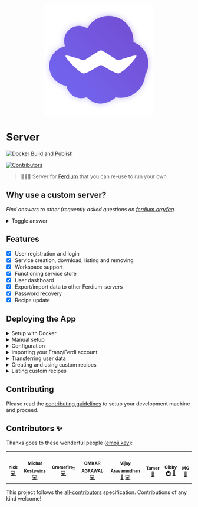 ﻿<p align="center">
    <img src="./logo.png" alt="" width="300"/>
</p>

# Server
  [![Docker Build and Publish](https://github.com/ferdium/ferdium-server/actions/workflows/docker.yml/badge.svg)](https://github.com/ferdium/ferdium-server/actions/workflows/docker.yml)

<p>
  <!-- ALL-CONTRIBUTORS-BADGE:START - Do not remove or modify this section -->
<a href='#contributors-'><img src='https://img.shields.io/badge/contributors-5-default.svg?logo=github' alt='Contributors'/></a>
<!-- ALL-CONTRIBUTORS-BADGE:END -->
</p>

> 👨🏾‍🍳 Server for [Ferdium](https://ferdium.org) that you can re-use to run your own

## Why use a custom server?

_Find answers to other frequently asked questions on [ferdium.org/faq](https://ferdium.org/faq/)._

<details>
<summary>Toggle answer</summary>

A custom server allows you to manage the data of all registered users yourself and add your own recipes to the repository. If you are not interested in doing this you can use our official instance of the server at [api.ferdium.org](https://api.ferdium.org).

</details>

## Features
- [x] User registration and login
- [x] Service creation, download, listing and removing
- [x] Workspace support
- [x] Functioning service store
- [x] User dashboard
- [x] Export/import data to other Ferdium-servers
- [x] Password recovery
- [x] Recipe update

## Deploying the App

<details>
<summary>Setup with Docker</summary>
The easiest way to set up Ferdium-server on your server is with Docker.

The Docker image can be run as is, with the default SQLite database or you can modify your ENV variables to use an external database (e.g. MySQL, MariaDB, Postgres, etc).
After setting up the docker container we recommend you set up an NGINX reverse proxy to access Ferdium-server outside of your home network and protect it with an SSL certificate.

**Warning**, please note that the use of the previous `config.txt` is now deprecated and a number of environment variables have changed, specifically the default database name and location, the internal container port, and an additional `DATA_DIR` variable has been added. Make sure to pass the correct environment variables to your container at runtime. If you are an existing Ferdium-server user, please see [the Ferdium docker documentation](./docker/README.md) for more information about migrating to the new image.

1. Pull the Docker image

    ```sh
    docker pull ghcr.io/ferdium/ferdium-server
    ```
2. Create a *new* Docker container with your desired configuration **Existing users please seee the warning above.**

    ```sh
	    docker create \
	    --name=ferdium-server \
	    -e NODE_ENV=development \
	    -e APP_URL=<ferdium-server-url> \
	    -e DB_CONNECTION=<database> \
	    -e DB_HOST=<yourdbhost> \
	    -e DB_PORT=<yourdbport> \
	    -e DB_USER=<yourdbuser> \
	    -e DB_PASSWORD=<yourdbpass> \
	    -e DB_DATABASE=<yourdbdatabase> \
	    -e DB_SSL=false \
	    -e MAIL_CONNECTION=smtp \
	    -e SMTP_HOST=<smtpmailserver> \
	    -e SMTP_PORT=<smtpport> \
	    -e MAIL_SSL=true/false \
	    -e MAIL_USERNAME=<yourmailusername> \
	    -e MAIL_PASSWORD=<yourmailpassword> \
	    -e MAIL_SENDER=<sendemailaddress> \
	    -e IS_CREATION_ENABLED=true \
	    -e IS_DASHBOARD_ENABLED=true \
	    -e IS_REGISTRATION_ENABLED=true \
	    -e CONNECT_WITH_FRANZ=true \
      -e DATA_DIR=data \
	    -p <port>:3333 \
	    -v <path to data>:/data \
	    -v <path to recipes>:/app/recipes \
	    --restart unless-stopped \
	    ghcr.io/ferdium/ferdium-server
    ```

    Alternatively, you can also use docker-compose v2 schema. An example can be found [in the docker folder](./docker/docker-compose.yml).

3. Optionally, you can [set up Nginx as a reverse proxy](https://www.digitalocean.com/community/tutorials/how-to-set-up-a-node-js-application-for-production-on-ubuntu-16-04#set-up-nginx-as-a-reverse-proxy-server).

For more information on configuring the Docker image, please read [the Ferdium docker documentation](./docker/README.md).
</details>
<details>
<summary>Manual setup</summary>

1. Clone repository with submodule
2. Install the [AdonisJS CLI](https://adonisjs.com/)
3. Copy `.env.example` to `.env` and edit the [configuration](#configuration) to your needs
4. Have env DB_SSL=true only if your database is postgres and it is hosted online on platforms like GCP, AWS, etc
5. Run `npm install` to install local dependencies
6. Run the database migrations with

    ```js
    node ace migration:run
    ```

7. Start the server with

    ```js
    npm start
    ```
</details>
<details>
<summary>Configuration</summary>

Ferdium-server's configuration is saved inside an `.env` file. Besides AdonisJS's settings, Ferdium-server has the following custom settings:
- `IS_CREATION_ENABLED` (`true` or `false`, default: `true`): Whether to enable the [creation of custom recipes](#creating-and-using-custom-recipes)
- `IS_REGISTRATION_ENABLED` (`true` or `false`, default: `true`): Whether to enable the creation of new user accounts
- `IS_DASHBOARD_ENABLED` (`true` or `false`, default: `true`): Whether to enable the user dashboard
- `CONNECT_WITH_FRANZ` (`true` or `false`, default: `true`): Whether to enable connections to the Franz server. By enabling this option, Ferdium-server can:
  - Show the full Franz recipe library instead of only custom recipes
  - Import Franz accounts
</details>
<details>
<summary>Importing your Franz/Ferdi account</summary>

Ferdium-server allows you to import your full Franz/Ferdi account, including all its settings.

To import your Franz/Ferdi account, open `http://[YOUR FERDIUM-SERVER]/import` in your browser and login using your Franz/Ferdi account details. Ferdium-server will create a new user with the same credentials and copy your Franz/Ferdi settings, services and workspaces.
</details>
<details>
<summary>Transferring user data</summary>

Please refer to <https://github.com/getferdi/ferdi/wiki/Transferring-data-between-servers>
</details>
<details>
<summary>Creating and using custom recipes</summary>
Ferdium-server allows to extends the Franz/Ferdi recipe catalogue with custom Ferdium recipes.

For documentation on how to create a recipe, please visit [the official guide](https://github.com/ferdium/ferdium-recipes/blob/master/docs/integration.md).

To add your recipe to Ferdium-server, open `http://[YOUR FERDIUM-SERVER]/new` in your browser. You can now define the following settings:

- `Author`: Author who created the recipe
- `Name`: Name for your new service. Can contain spaces and unicode characters
- `Service ID`: Unique ID for this recipe. Does not contain spaces or special characters (e.g. `google-drive`)
- `Link to SVG image`: Direct link to a 1024x1024 SVG image that is used as a logo inside the store. Please use jsDelivr when using a file uploaded to GitHub as raw.githubusercontent files won't load
- `Recipe files`: Recipe files that you created using the [recipe creation guide](https://github.com/ferdium/ferdium-recipes/blob/master/docs/integration.md). Please do _not_ package your files beforehand - upload the raw files (you can drag and drop multiple files). Ferdium-server will automatically package and store the recipe in the right format. Please also do not drag and drop or select the whole folder, select the individual files.

</details>
<details>
<summary>Listing custom recipes</summary>

Inside Ferdium, searching for `ferdium:custom` will list all of your custom recipes.
</details>

## Contributing

Please read the [contributing guidelines](CONTRIBUTING.md) to setup your development machine and proceed.

## Contributors ✨

Thanks goes to these wonderful people ([emoji key](https://allcontributors.org/docs/en/emoji-key)):

<!-- ALL-CONTRIBUTORS-LIST:START - Do not remove or modify this section -->
<!-- prettier-ignore-start -->
<!-- markdownlint-disable -->
<table>
  <tr>
    <td align="center"><a href="https://pogonip.pw/"><img src="https://avatars.githubusercontent.com/u/5242865?v=4?s=100" width="100px;" alt=""/><br /><sub><b>nick</b></sub></a><br /><a href="https://github.com/ferdium/ferdium-server/commits?author=HuggableSquare" title="Code">💻</a></td>
    <td align="center"><a href="http://code-addict.pl"><img src="https://avatars.githubusercontent.com/u/6313392?v=4?s=100" width="100px;" alt=""/><br /><sub><b>Michał Kostewicz</b></sub></a><br /><a href="https://github.com/ferdium/ferdium-server/commits?author=k0staa" title="Code">💻</a></td>
    <td align="center"><a href="https://gitlab.com/cromefire_"><img src="https://avatars.githubusercontent.com/u/26320625?v=4?s=100" width="100px;" alt=""/><br /><sub><b>Cromefire_</b></sub></a><br /><a href="https://github.com/ferdium/ferdium-server/commits?author=cromefire" title="Code">💻</a></td>
    <td align="center"><a href="https://omkaragrawal.dev"><img src="https://avatars.githubusercontent.com/u/10913160?v=4?s=100" width="100px;" alt=""/><br /><sub><b>OMKAR AGRAWAL</b></sub></a><br /><a href="https://github.com/ferdium/ferdium-server/commits?author=Omkaragrawal" title="Code">💻</a></td>
    <td align="center"><a href="https://github.com/vraravam"><img src="https://avatars.githubusercontent.com/u/69629?v=4?s=100" width="100px;" alt=""/><br /><sub><b>Vijay Aravamudhan</b></sub></a><br /><a href="https://github.com/ferdium/ferdium-server/pulls?q=is%3Apr+reviewed-by%3Avraravam" title="Reviewed Pull Requests">👀</a> <a href="https://github.com/ferdium/ferdium-server/commits?author=vraravam" title="Code">💻</a></td>
    <td align="center"><a href="https://github.com/dqos"><img src="https://avatars.githubusercontent.com/u/8611981?v=4?s=100" width="100px;" alt=""/><br /><sub><b>Tamer</b></sub></a><br /><a href="#design-dqos" title="Design">🎨</a></td>
    <td align="center"><a href="https://github.com/Gibby"><img src="https://avatars.githubusercontent.com/u/503761?v=4?s=100" width="100px;" alt=""/><br /><sub><b>Gibby</b></sub></a><br /><a href="#infra-Gibby" title="Infrastructure (Hosting, Build-Tools, etc)">🚇</a> <a href="https://github.com/ferdium/ferdium-server/commits?author=Gibby" title="Documentation">📖</a></td>
    <td align="center"><a href="https://github.com/palepinkdot"><img src="https://avatars.githubusercontent.com/u/55257671?v=4?s=100" width="100px;" alt=""/><br /><sub><b>MG</b></sub></a><br /><a href="https://github.com/ferdium/ferdium-server/pulls?q=is%3Apr+reviewed-by%3Apalepinkdot" title="Reviewed Pull Requests">👀</a></td>
  </tr>
</table>

<!-- markdownlint-restore -->
<!-- prettier-ignore-end -->

<!-- ALL-CONTRIBUTORS-LIST:END -->

This project follows the [all-contributors](https://github.com/all-contributors/all-contributors) specification. Contributions of any kind welcome!
